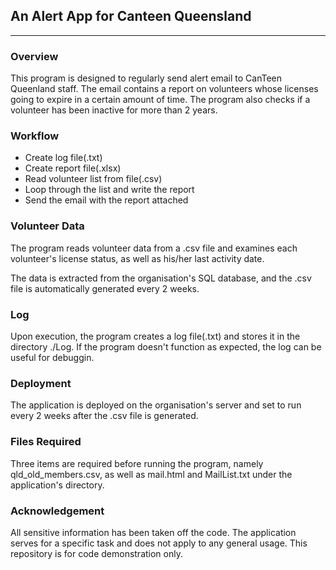 ## An Alert App for Canteen Queensland
---

### Overview
This program is designed to regularly send alert email to CanTeen Queenland staff.
The email contains a report on volunteers whose licenses going to expire in a certain
amount of time. The program also checks if a volunteer has been inactive for more than 2 years.

### Workflow
- Create log file(.txt)
- Create report file(.xlsx)
- Read volunteer list from file(.csv)
- Loop through the list and write the report
- Send the email with the report attached

### Volunteer Data
The program reads volunteer data from a .csv file and examines each volunteer's license
status, as well as his/her last activity date.

The data is extracted from the organisation's SQL database, and the .csv file is automatically generated every 2 weeks.

### Log
Upon execution, the program creates a log file(.txt) and stores it in the directory ./Log.
If the program doesn't function as expected, the log can be useful for debuggin.

### Deployment
The application is deployed on the organisation's server and set to run every 2 weeks after the .csv file is generated.

### Files Required
Three items are required before running the program, namely qld_old_members.csv, as well as mail.html and MailList.txt under the application's directory.

### Acknowledgement
All sensitive information has been taken off the code.
The application serves for a specific task and does not apply to any general usage.
This repository is for code demonstration only.